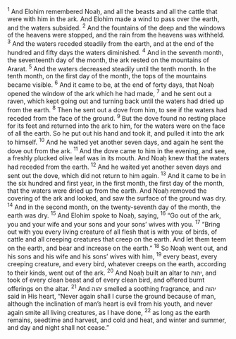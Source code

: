 <sup>1</sup> And Elohim remembered Noaḥ, and all the beasts and all the cattle that were with him in the ark. And Elohim made a wind to pass over the earth, and the waters subsided.
<sup>2</sup> And the fountains of the deep and the windows of the heavens were stopped, and the rain from the heavens was withheld.
<sup>3</sup> And the waters receded steadily from the earth, and at the end of the hundred and fifty days the waters diminished.
<sup>4</sup> And in the seventh month, the seventeenth day of the month, the ark rested on the mountains of Ararat.
<sup>5</sup> And the waters decreased steadily until the tenth month. In the tenth month, on the first day of the month, the tops of the mountains became visible.
<sup>6</sup> And it came to be, at the end of forty days, that Noaḥ opened the window of the ark which he had made,
<sup>7</sup> and he sent out a raven, which kept going out and turning back until the waters had dried up from the earth.
<sup>8</sup> Then he sent out a dove from him, to see if the waters had receded from the face of the ground.
<sup>9</sup> But the dove found no resting place for its feet and returned into the ark to him, for the waters were on the face of all the earth. So he put out his hand and took it, and pulled it into the ark to himself.
<sup>10</sup> And he waited yet another seven days, and again he sent the dove out from the ark.
<sup>11</sup> And the dove came to him in the evening, and see, a freshly plucked olive leaf was in its mouth. And Noaḥ knew that the waters had receded from the earth.
<sup>12</sup> And he waited yet another seven days and sent out the dove, which did not return to him again.
<sup>13</sup> And it came to be in the six hundred and first year, in the first month, the first day of the month, that the waters were dried up from the earth. And Noaḥ removed the covering of the ark and looked, and saw the surface of the ground was dry.
<sup>14</sup> And in the second month, on the twenty-seventh day of the month, the earth was dry.
<sup>15</sup> And Elohim spoke to Noaḥ, saying,
<sup>16</sup> “Go out of the ark, you and your wife and your sons and your sons’ wives with you.
<sup>17</sup> “Bring out with you every living creature of all flesh that is with you: of birds, of cattle and all creeping creatures that creep on the earth. And let them teem on the earth, and bear and increase on the earth.”
<sup>18</sup> So Noaḥ went out, and his sons and his wife and his sons’ wives with him,
<sup>19</sup> every beast, every creeping creature, and every bird, whatever creeps on the earth, according to their kinds, went out of the ark.
<sup>20</sup> And Noaḥ built an altar to יהוה, and took of every clean beast and of every clean bird, and offered burnt offerings on the altar.
<sup>21</sup> And יהוה smelled a soothing fragrance, and יהוה said in His heart, “Never again shall I curse the ground because of man, although the inclination of man’s heart is evil from his youth, and never again smite all living creatures, as I have done,
<sup>22</sup> as long as the earth remains, seedtime and harvest, and cold and heat, and winter and summer, and day and night shall not cease.”
